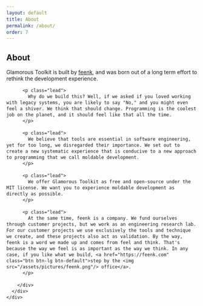 ```yaml
---
layout: default
title: About
permalink: /about/
order: 7
---
```


<section id="components">
  <div class="container">
    <div class="row">
      <div class="col-lg-8 offset-lg-2">
        <div class="jumbotron">
          <h1>About</h1>
          <p class="lead">Glamorous Toolkit is built by <a href="https://feenk.com">feenk</a>, and was born out of a long term effort to rethink the development experience.</p>

          <p class="lead">
            Why do we build this? Well, if we asked if you loved working with legacy systems, you are likely to say "No," and you might even feel a shiver. We think that should change. Programming is the coolest job on the planet, and it should feel like that all the time.
          </p>

          <p class="lead">
            We believe that tools are essential in software engineering, yet for too long, we disregarded their importance. We set out to create a new systematic experience that is conducive to a new approach to programming that we call moldable development.
          </p>

          <p class="lead">
            We offer Glamorous Toolkit as free and open-source under the MIT license. We want you to experience moldable development as directly as possible.
          </p>

          <p class="lead">
            At the same time, feenk is a company. We fund ourselves through customer projects, but we work as an engineering research lab. For our customer projects we use exclusively the tools and technique we create, and these projects also act as validation. By the way, feenk is a word we made up and comes from feel and think. That's because the way we feel is as important as the way we think. In any case, if you like what we build, <a href="https://feenk.com" class="btn btn-lg btn-default">step by the <img src="/assets/pictures/feenk.png"/> office</a>. 
          </p>

        </div>
      </div>
    </div>

  </div> <!-- container -->
</section>